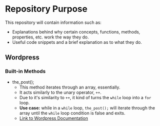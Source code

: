 # Repository Purpose
This repository will contain information such as:
- Explanations behind why certain concepts, functions, methods, properties, etc. work the way they do.
- Useful code snippets and a brief explanation as to what they do.

## Wordpress

### Built-in Methods

- the_post();
    - This method iterates through an array, essentially.
    - It acts similarly to the unary operator, `++`.
    - Due to it's similarity to `++`, it kind of turns the `while` loop into a `for` loop.
    - **Use case:** while in a `while` loop, `the_post();` will iterate through the array until the `while` loop condition is false and exits.
    - [Link to Wordpress Documentation](https://developer.wordpress.org/reference/functions/the_post/)
